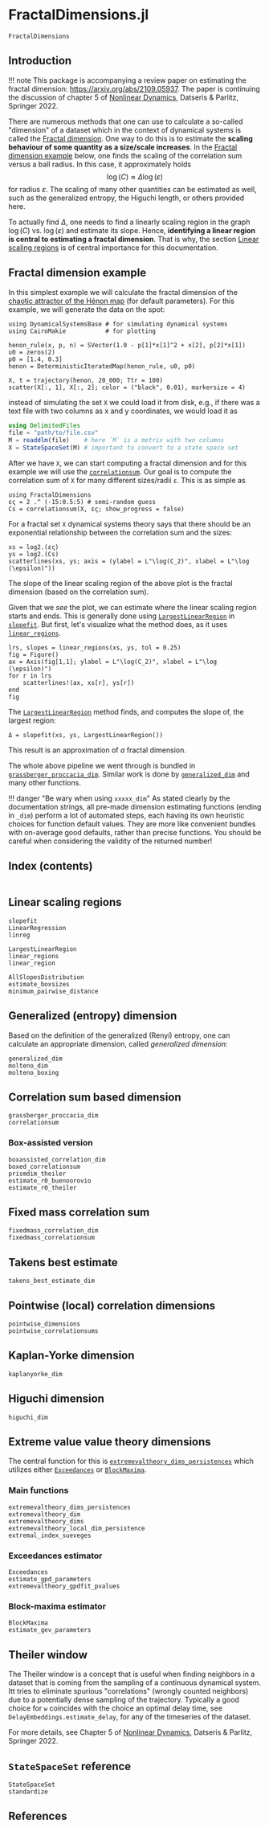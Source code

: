 # FractalDimensions.jl

```@docs
FractalDimensions
```

## Introduction

!!! note
    This package is accompanying a review paper on estimating the fractal dimension: <https://arxiv.org/abs/2109.05937>. The paper is continuing the discussion of chapter 5 of [Nonlinear Dynamics](https://link.springer.com/book/10.1007/978-3-030-91032-7), Datseris & Parlitz, Springer 2022.


There are numerous methods that one can use to calculate a so-called "dimension" of a dataset which in the context of dynamical systems is called the [Fractal dimension](https://en.wikipedia.org/wiki/Fractal_dimension).
One way to do this is to estimate the **scaling behaviour of some quantity as a size/scale increases**. In the [Fractal dimension example](@ref) below, one finds the scaling of the correlation sum versus a ball radius. In this case, it approximately holds
$$
\log(C) \approx \Delta\log(\varepsilon)
$$
for radius $\varepsilon$. The scaling of many other quantities can be estimated as well, such as the generalized entropy, the Higuchi length, or others provided here.

To actually find $\Delta$, one needs to find a linearly scaling region in the graph $\log(C)$ vs. $\log(\varepsilon)$ and estimate its slope. Hence, **identifying a linear region is central to estimating a fractal dimension**. That is why, the section [Linear scaling regions](@ref) is of central importance for this documentation.


## Fractal dimension example

In this simplest example we will calculate the fractal dimension of the [chaotic attractor of the Hénon map](https://en.wikipedia.org/wiki/H%C3%A9non_map) (for default parameters). For this example, we will generate the data on the spot:

```@example MAIN
using DynamicalSystemsBase # for simulating dynamical systems
using CairoMakie           # for plotting

henon_rule(x, p, n) = SVector(1.0 - p[1]*x[1]^2 + x[2], p[2]*x[1])
u0 = zeros(2)
p0 = [1.4, 0.3]
henon = DeterministicIteratedMap(henon_rule, u0, p0)

X, t = trajectory(henon, 20_000; Ttr = 100)
scatter(X[:, 1], X[:, 2]; color = ("black", 0.01), markersize = 4)
```
instead of simulating the set `X` we could load it from disk, e.g., if there was a text file with two columns as x and y coordinates, we would load it as
```julia
using DelimitedFiles
file = "path/to/file.csv"
M = readdlm(file)    # here `M` is a metrix with two columns
X = StateSpaceSet(M) # important to convert to a state space set
```

After we have `X`, we can start computing a fractal dimension and for this example we will use the [`correlationsum`](@ref). Our goal is to compute the correlation sum of `X` for many different sizes/radii `ε`. This is as simple as
```@example MAIN
using FractalDimensions
ες = 2 .^ (-15:0.5:5) # semi-random guess
Cs = correlationsum(X, ες; show_progress = false)
```

For a fractal set `X` dynamical systems theory says that there should be an exponential relationship between the correlation sum and the sizes:
```@example MAIN
xs = log2.(ες)
ys = log2.(Cs)
scatterlines(xs, ys; axis = (ylabel = L"\log(C_2)", xlabel = L"\log (\epsilon)"))
```

The slope of the linear scaling region of the above plot is the fractal dimension (based on the correlation sum).

Given that we _see_ the plot, we can estimate where the linear scaling region starts and ends. This is generally done using [`LargestLinearRegion`](@ref) in [`slopefit`](@ref). But first, let's visualize what the method does, as it uses [`linear_regions`](@ref).

```@example MAIN
lrs, slopes = linear_regions(xs, ys, tol = 0.25)
fig = Figure()
ax = Axis(fig[1,1]; ylabel = L"\log(C_2)", xlabel = L"\log (\epsilon)")
for r in lrs
    scatterlines!(ax, xs[r], ys[r])
end
fig
```

The [`LargestLinearRegion`](@ref) method finds, and computes the slope of, the largest region:

```@example MAIN
Δ = slopefit(xs, ys, LargestLinearRegion())
```
This result is an approximation of _a_ fractal dimension.

The whole above pipeline we went through is bundled in [`grassberger_proccacia_dim`](@ref). Similar work is done by [`generalized_dim`](@ref) and many other functions.

!!! danger "Be wary when using `xxxxx_dim`"
    As stated clearly by the documentation strings, all pre-made dimension estimating functions (ending in `_dim`) perform a lot of automated steps, each having its own heuristic choices for function default values.
    They are more like convenient bundles with on-average good defaults, rather than precise functions. You should be careful
    when considering the validity of the returned number!


## Index (contents)

```@index
```

## Linear scaling regions

```@docs
slopefit
LinearRegression
linreg
```

```@docs
LargestLinearRegion
linear_regions
linear_region
```

```@docs
AllSlopesDistribution
estimate_boxsizes
minimum_pairwise_distance
```

## Generalized (entropy) dimension

Based on the definition of the generalized (Renyi) entropy, one can calculate an appropriate dimension, called *generalized dimension*:
```@docs
generalized_dim
molteno_dim
molteno_boxing
```

## Correlation sum based dimension

```@docs
grassberger_proccacia_dim
correlationsum
```

### Box-assisted version

```@docs
boxassisted_correlation_dim
boxed_correlationsum
prismdim_theiler
estimate_r0_buenoorovio
estimate_r0_theiler
```

## Fixed mass correlation sum

```@docs
fixedmass_correlation_dim
fixedmass_correlationsum
```

## Takens best estimate

```@docs
takens_best_estimate_dim
```

## Pointwise (local) correlation dimensions

```@docs
pointwise_dimensions
pointwise_correlationsums
```


## Kaplan-Yorke dimension

```@docs
kaplanyorke_dim
```

## Higuchi dimension

```@docs
higuchi_dim
```

## Extreme value value theory dimensions

The central function for this is [`extremevaltheory_dims_persistences`](@ref) which utilizes either [`Exceedances`](@ref) or [`BlockMaxima`](@ref).

### Main functions
```@docs
extremevaltheory_dims_persistences
extremevaltheory_dim
extremevaltheory_dims
extremevaltheory_local_dim_persistence
extremal_index_sueveges
```

### Exceedances estimator

```@docs
Exceedances
estimate_gpd_parameters
extremevaltheory_gpdfit_pvalues
```

### Block-maxima estimator
```@docs
BlockMaxima
estimate_gev_parameters
```

## Theiler window

The Theiler window is a concept that is useful when finding neighbors in a dataset that is coming from the sampling of a continuous dynamical system.
Itt tries to eliminate spurious "correlations" (wrongly counted neighbors) due to a potentially dense sampling of the trajectory. Typically a good choice for `w` coincides with the choice an optimal delay time, see `DelayEmbeddings.estimate_delay`, for any of the timeseries of the dataset.

For more details, see Chapter 5 of [Nonlinear Dynamics](https://link.springer.com/book/10.1007/978-3-030-91032-7), Datseris & Parlitz, Springer 2022.

## `StateSpaceSet` reference

```@docs
StateSpaceSet
standardize
```

## References

```@bibliography
```